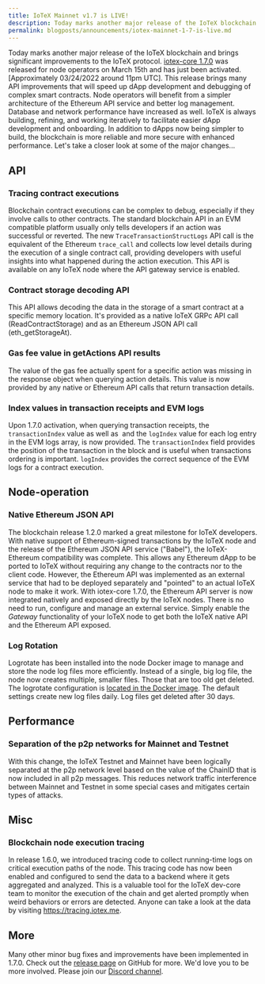 ```yaml
---
title: IoTeX Mainnet v1.7 is LIVE!
description: Today marks another major release of the IoTeX blockchain and brings significant improvements to the IoTeX protocol. 
permalink: blogposts/announcements/iotex-mainnet-1-7-is-live.md
---
```


Today marks another major release of the IoTeX blockchain and brings significant improvements to the IoTeX protocol. [iotex-core 1.7.0](https://github.com/iotexproject/iotex-core) was released for node operators on March 15th and has just been activated. [Approximately 03/24/2022 around 11pm UTC]. This release brings many API improvements that will speed up dApp development and debugging of complex smart contracts. Node operators will benefit from a simpler architecture of the Ethereum API service and better log management. Database and network performance have increased as well. IoTeX is always building, refining, and working iteratively to facilitate easier dApp development and onboarding. In addition to dApps now being simpler to build, the blockchain is more reliable and more secure with enhanced performance. Let's take a closer look at some of the major changes...

## API

### Tracing contract executions

Blockchain contract executions can be complex to debug, especially if they involve calls to other contracts. The standard blockchain API in an EVM compatible platform usually only tells developers if an action was successful or reverted. The new `TraceTransactionStructLogs` API call is the equivalent of the Ethereum `trace_call` and collects low level details during the execution of a single contract call, providing developers with useful insights into what happened during the action execution. This API is available on any IoTeX node where the API gateway service is enabled.

### Contract storage decoding API

This API allows decoding the data in the storage of a smart contract at a specific memory location. It's provided as a native IoTeX GRPc API call (ReadContractStorage) and as an Ethereum JSON API call (eth_getStorageAt).

### Gas fee value in getActions API results

The value of the gas fee actually spent for a specific action was missing in the response object when querying action details. This value is now provided by any native or Ethereum API calls that return transaction details.

### Index values in transaction receipts and EVM logs

Upon 1.7.0 activation, when querying transaction receipts, the `transactionIndex` value as well as  and the `logIndex` value for each log entry in the EVM logs array, is now provided. The `transactionIndex` field provides the position of the transaction in the block and is useful when transactions ordering is important. `logIndex` provides the correct sequence of the EVM logs for a contract execution.

## Node-operation

### Native Ethereum JSON API

The blockchain release 1.2.0 marked a great milestone for IoTeX developers. With native support of Ethereum-signed transactions by the IoTeX node and the release of the Ethereum JSON API service ("Babel"), the IoTeX-Ethereum compatibility was complete. This allows any Ethereum dApp to be ported to IoTeX without requiring any change to the contracts nor to the client code. However, the Ethereum API was implemented as an external service that had to be deployed separately and "pointed" to an actual IoTeX node to make it work. With iotex-core 1.7.0, the Ethereum API server is now integrated natively and exposed directly by the IoTeX nodes. There is no need to run, configure and manage an external service. Simply enable the *Gateway* functionality of your IoTeX node to get both the IoTeX native API and the Ethereum API exposed.

### Log Rotation

Logrotate has been installed into the node Docker image to manage and store the node log files more efficiently. Instead of a single, big log file, the node now creates multiple, smaller files. Those that are too old get deleted. The logrotate configuration is [located in the Docker image](https://github.com/iotexproject/iotex-bootstrap#iotex-delegate-manual). The default settings create new log files daily. Log files get deleted after 30 days.

## Performance

### Separation of the p2p networks for Mainnet and Testnet

With this change, the IoTeX Testnet and Mainnet have been logically separated at the p2p network level based on the value of the ChainID that is now included in all p2p messages. This reduces network traffic interference between Mainnet and Testnet in some special cases and mitigates certain types of attacks.

## Misc

### Blockchain node execution tracing

In release 1.6.0, we introduced tracing code to collect running-time logs on critical execution paths of the node. This tracing code has now been enabled and configured to send the data to a backend where it gets aggregated and analyzed. This is a valuable tool for the IoTeX dev-core team to monitor the execution of the chain and get alerted promptly when weird behaviors or errors are detected. Anyone can take a look at the data by visiting https://tracing.iotex.me.

## More

Many other minor bug fixes and improvements have been implemented in 1.7.0. Check out the [release page](https://github.com/iotexproject/iotex-core/releases) on GitHub for more. We'd love you to be more involved. Please join our [Discord channel](http://iotex.io/devdiscord).

